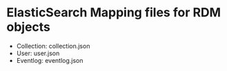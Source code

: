# ElasticSearch Mapping files for RDM objects

- Collection: collection.json
- User: user.json
- Eventlog: eventlog.json
